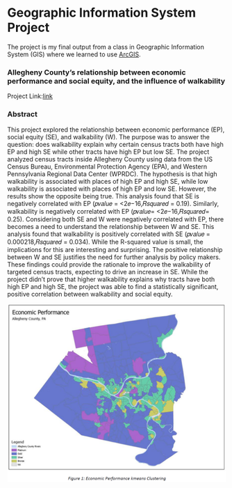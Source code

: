 # Geographic Information System Project

The project is my final output from a class in Geographic Information System (GIS) where we learned to use [ArcGIS](https://www.arcgis.com/index.html). 

### Allegheny County’s relationship between economic performance and social equity, and the influence of walkability

Project Link:[link](https://bmripper.github.io/Allegheny_PA_relationship_EP_SE_walk.pdf)

### Abstract

This project explored the relationship between economic performance (EP), social equity (SE), and walkability (W). The purpose was to answer the question: does walkability explain why certain census tracts both have high EP and high SE while other tracts have high EP but low SE. The project analyzed census tracts inside Allegheny County using data from the US Census Bureau, Environmental Protection Agency (EPA), and Western Pennsylvania Regional Data Center (WPRDC). The hypothesis is that high walkability is associated with places of high EP and high SE, while low walkability is associated with places of high EP and low SE. However, the results show the opposite being true. This analysis found that SE is negatively correlated with EP (𝑝𝑣𝑎𝑙𝑢𝑒 = <2𝑒−16,𝑅𝑠𝑞𝑢𝑎𝑟𝑒𝑑 = 0.19). Similarly, walkability is negatively correlated with EP (𝑝𝑣𝑎𝑙𝑢𝑒= <2𝑒−16,𝑅𝑠𝑞𝑢𝑎𝑟𝑒𝑑= 0.25). Considering both SE and W were negatively correlated with EP, there becomes a need to understand the relationship between W and SE. This analysis found that walkability is positively correlated with SE (𝑝𝑣𝑎𝑙𝑢𝑒 = 0.000218,𝑅𝑠𝑞𝑢𝑎𝑟𝑒𝑑 = 0.034). While the R-squared value is small, the implications for this are interesting and surprising. The positive relationship between W and SE justifies the need for further analysis by policy makers. These findings could provide the rationale to improve the walkability of targeted census tracts, expecting to drive an increase in SE. While the project didn’t prove that higher walkability explains why tracts have both high EP and high SE, the project was able to find a statistically significant, positive correlation between walkability and social equity.

![](Allegheny_economic_performance_kmeans.PNG)
